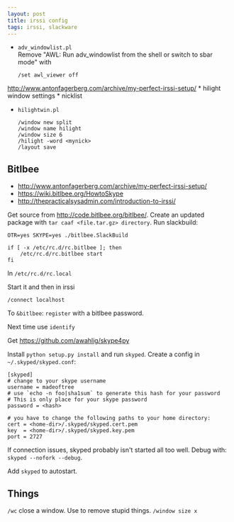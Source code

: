 ```yaml
---
layout: post
title: irssi config
tags: irssi, slackware
---
```


* `adv_windowlist.pl`  
    Remove "AWL: Run adv_windowlist from the shell or switch to sbar mode" with

    `/set awl_viewer off`



http://www.antonfagerberg.com/archive/my-perfect-irssi-setup/
    * hilight window settings
    * nicklist

* `hilightwin.pl`  
    ```
    /window new split
    /window name hilight
    /window size 6
    /hilight -word <mynick>
    /layout save
    ```

Bitlbee
-------

* <http://www.antonfagerberg.com/archive/my-perfect-irssi-setup/>
* <https://wiki.bitlbee.org/HowtoSkype>
* <http://thepracticalsysadmin.com/introduction-to-irssi/>

Get source from <http://code.bitlbee.org/bitlbee/>. Create an updated package with `tar caaf <file.tar.gz> directory`. Run slackbuild:

```
OTR=yes SKYPE=yes ./bitlbee.SlackBuild
```

```
if [ -x /etc/rc.d/rc.bitlbee ]; then
    /etc/rc.d/rc.bitlbee start
fi
```

In `/etc/rc.d/rc.local`

Start it and then in irssi

`/connect localhost`

To `&bitlbee`: `register` with a bitlbee password.

Next time use `identify`

Get <https://github.com/awahlig/skype4py>

Install `python setup.py install` and run `skyped`. Create a config in `~/.skyped/skyped.conf`:

```
[skyped]
# change to your skype username
username = madeoftree
# use `echo -n foo|sha1sum` to generate this hash for your password
# This is only place for your skype password
password = <hash>

# you have to change the following paths to your home directory:
cert = <home-dir>/.skyped/skyped.cert.pem
key  = <home-dir>/.skyped/skyped.key.pem
port = 2727
```

If connection issues, skyped probably isn't started all too well. Debug with: `skyped --nofork --debug`.

Add `skyped` to autostart.

Things
------

`/wc` close a window. Use to remove stupid things.
`/window size x`
